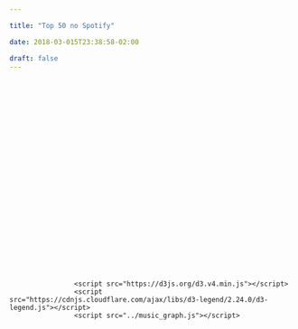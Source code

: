 ```yaml
---

title: "Top 50 no Spotify"

date: 2018-03-015T23:38:58-02:00

draft: false
---
```

<section>
		<svg width="930" height="630">
				<defs>
						<filter id="greyscale">
								<feColorMatrix
												type="matrix"
												values="0 1 0 0 0
																0 1 0 0 0
																0 1 0 0 0
																0 1 0 1 0 ">
								</feColorMatrix>
						</filter>
				</defs>
		</svg>
</section>

					<script src="https://d3js.org/d3.v4.min.js"></script>
					<script src="https://cdnjs.cloudflare.com/ajax/libs/d3-legend/2.24.0/d3-legend.js"></script>
					<script src="../music_graph.js"></script>
